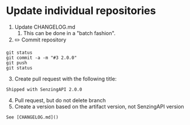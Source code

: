 # Update individual repositories

1. Update CHANGELOG.md
   1. This can be done in a "batch fashion".
2. :pencil2: Commit repository

```console
git status
git commit -a -m "#3 2.0.0"
git push
git status
```

3. Create pull request with the following title:

```console
Shipped with SenzingAPI 2.0.0
```

4. Pull request, but do not delete branch
5. Create a version based on the artifact version, not SenzingAPI version

```console
See [CHANGELOG.md]()
```
